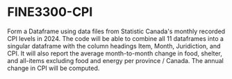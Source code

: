 # FINE3300-CPI
Form a Dataframe using data files from Statistic Canada's monthly recorded CPI levels in 2024. The code will be able to combine all 11 dataframes into a singular dataframe with the column headings Item, Month, Juridiction, and CPI. It will also report the average month-to-month change in food, shelter, and all-items excluding food and energy per province / Canada. The annual change in CPI will be computed.
